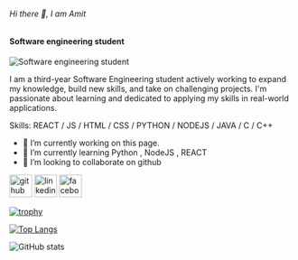 ###### Hi there 👋, I am Amit
#### Software engineering student
![Software engineering student](https://img.freepik.com/premium-photo/portrait-kid-boy-learn-code-with-soft-blurred-friend-computer-lab_983424-3134.jpg)

I am a third-year Software Engineering student actively working to expand my knowledge, build new skills, and take on challenging projects. I'm passionate about learning and dedicated to applying my skills in real-world applications.

Skills:  REACT / JS / HTML / CSS / PYTHON / NODEJS / JAVA / C / C++

- 🔭 I’m currently working on this page. 
- 🌱 I’m currently learning Python , NodeJS , REACT   
- 👯 I’m looking to collaborate on github 


[<img src='https://cdn.jsdelivr.net/npm/simple-icons@3.0.1/icons/github.svg' alt='github' height='40'>](https://github.com/AmitRoy01)  [<img src='https://cdn.jsdelivr.net/npm/simple-icons@3.0.1/icons/linkedin.svg' alt='linkedin' height='40'>](https://www.linkedin.com/in/https://www.linkedin.com/in/amit-roy-12b082335?utm_source=share&utm_campaign=share_via&utm_content=profile&utm_medium=android_app/)  [<img src='https://cdn.jsdelivr.net/npm/simple-icons@3.0.1/icons/facebook.svg' alt='facebook' height='40'>](https://www.facebook.com/https://www.facebook.com/steafenamit.roy)  

[![trophy](https://github-profile-trophy.vercel.app/?username=AmitRoy01)](https://github.com/ryo-ma/github-profile-trophy)

[![Top Langs](https://github-readme-stats.vercel.app/api/top-langs/?username=AmitRoy01)](https://github.com/anuraghazra/github-readme-stats)

![GitHub stats](https://github-readme-stats.vercel.app/api?username=AmitRoy01&show_icons=true)  

